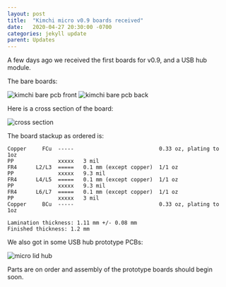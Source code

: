 ```yaml
---
layout: post
title:  "Kimchi micro v0.9 boards received"
date:   2020-04-27 20:30:00 -0700
categories: jekyll update
parent: Updates
---
```

A few days ago we received the first boards for v0.9, and a USB hub module.

The bare boards:

![kimchi bare pcb front](/kimchi-micro/images/2020-04-27/bare-v09-front.jpg)
![kimchi bare pcb back](/kimchi-micro/images/2020-04-27/bare-v09-back.jpg)

Here is a cross section of the board:

![cross section](/kimchi-micro/images/2020-04-27/v09-cross-section.jpg)

The board stackup as ordered is:

```
Copper     FCu  -----                           0.33 oz, plating to 1oz
PP              xxxxx   3 mil
FR4      L2/L3  =====   0.1 mm (except copper)  1/1 oz
PP              xxxxx   9.3 mil
FR4      L4/L5  =====   0.1 mm (except copper)  1/1 oz
PP              xxxxx   9.3 mil
FR4      L6/L7  =====   0.1 mm (except copper)  1/1 oz
PP              xxxxx   3 mil
Copper     BCu  -----                           0.33 oz, plating to 1oz

Lamination thickness: 1.11 mm +/- 0.08 mm
Finished thickness: 1.2 mm
```

We also got in some USB hub prototype PCBs:

![micro lid hub](/kimchi-micro/images/2020-04-27/usb-uhub.jpg)

Parts are on order and assembly of the prototype boards should begin soon.

